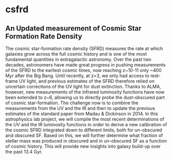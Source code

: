 # csfrd
## An Updated measurement of Cosmic Star Formation Rate Density

The cosmic star-formation rate density (SFRD) measures the rate at which galaxies grow across the full cosmic history and is one of the most fundamental quantities in extragalactic astronomy. Over the past two decades, astronomers have made great progress in pushing measurements of the SFRD to the earliest cosmic times, now reaching z~10-11 only ~400 Myr after the Big Bang. Until recently, at z>3, we only had access to rest-frame UV light, and previous estimates of the SFRD therefore relied on uncertain corrections of the UV light for dust extinction. Thanks to ALMA, however, new measurements of the infrared luminosity functions have now been extended to z~6, allowing us to directly probe the dust-obscured part of cosmic star-formation. The challenge now is to combine the measurements from the UV and the IR and then to update the previous estimates of the standard paper from Madau & Dickinson in 2014. In this astrophysics lab project, we will compile the most recent determinations of the UV and the IR luminosity functions in order to derive a new calibration of the cosmic SFRD integrated down to different limits, both for un-obscured and obscured SF. Based on this, we will further determine what fraction of stellar mass was produced in obscured and in un-obscured SF as a function of cosmic history. This will provide new insights into galaxy build-up over the past 13.4 Gyr.

